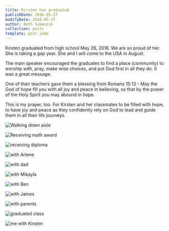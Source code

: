 ```yaml
---
title: Kirsten has graduated
publishDate: 2016-05-27
modifyDate: 2016-05-27
author: Beth Symanzik
collection: posts
template: post.jade
---
```


Kirsten graduated from high school May 26, 2016.  We are so proud of her.  She is taking a gap year.  She and I will come to the USA in August.

The main speaker encouraged the graduates to find a place (community) to worship with, pray, make wise choices, and put God first in all they do.  It was a great message.

One of their teachers gave them a blessing from Romans 15:13 - May the God of hope fill you with all joy and peace in believing, so that by the power of the Holy Spirit you may abound in hope.

This is my prayer, too. For Kirsten and her classmates to be filled with hope,
to have joy and peace as they confidently rely on God to lead and guide them
in all their life journeys.

![Walking down aisle](/images/IMG_6095.JPG)

![Receiving math award](/images/IMG_6106.JPG)

![receiving diploma](/images/IMG_6110.JPG)

![with Arlene](/images/IMG_6117.JPG)

![with dad](/images/IMG_6125.JPG)

![with Mikayla](/images/IMG_6131.JPG)

![with Ben](/images/IMG_6136.JPG)

![with James](/images/IMG_6138.JPG)

![with parents](/images/IMG_6147.JPG)

![graduated class](/images/IMG_6157.JPG)

![me with Kirsten](/images/IMG_6126.JPG)

